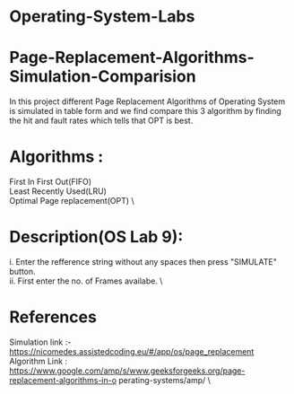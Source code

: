 # Operating-System-Labs
# Page-Replacement-Algorithms-Simulation-Comparision
In this project different Page Replacement Algorithms of Operating System is simulated in table form and we find compare this 3 algorithm by finding the hit and fault rates which tells that OPT is best.  
# Algorithms :
First In First Out(FIFO) \
Least Recently Used(LRU) \
 Optimal Page replacement(OPT) \
# Description(OS Lab 9): 
i. Enter the refference string without any spaces then press "SIMULATE" button. \
ii. First enter the no. of Frames availabe. \
# References
Simulation link :- https://nicomedes.assistedcoding.eu/#/app/os/page_replacement \
Algorithm Link : https://www.google.com/amp/s/www.geeksforgeeks.org/page-replacement-algorithms-in-o
perating-systems/amp/  \
